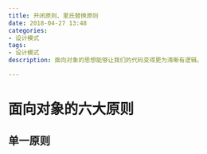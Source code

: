 ```yaml
---
title: 开闭原则、里氏替换原则
date: 2018-04-27 13:48
categories:
- 设计模式
tags:
- 设计模式
description: 面向对象的思想能够让我们的代码变得更为清晰有逻辑。

---
```


# 面向对象的六大原则

##  单一原则



##  











# 

